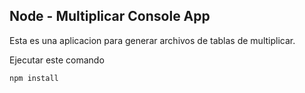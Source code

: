 ## Node - Multiplicar Console App

Esta es una aplicacion para generar archivos de tablas de multiplicar.

Ejecutar este comando

``````````````````
npm install
``````````````````